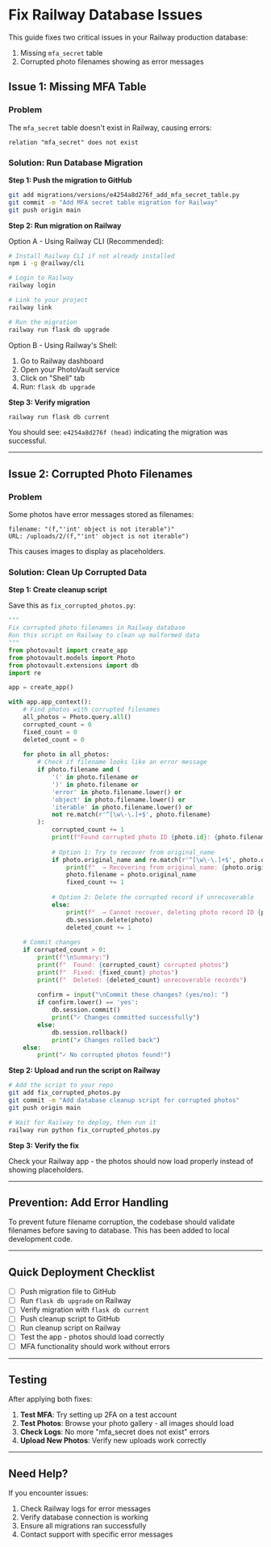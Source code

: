 # Fix Railway Database Issues

This guide fixes two critical issues in your Railway production database:
1. Missing `mfa_secret` table
2. Corrupted photo filenames showing as error messages

## Issue 1: Missing MFA Table

### Problem
The `mfa_secret` table doesn't exist in Railway, causing errors:
```
relation "mfa_secret" does not exist
```

### Solution: Run Database Migration

**Step 1: Push the migration to GitHub**
```bash
git add migrations/versions/e4254a8d276f_add_mfa_secret_table.py
git commit -m "Add MFA secret table migration for Railway"
git push origin main
```

**Step 2: Run migration on Railway**

Option A - Using Railway CLI (Recommended):
```bash
# Install Railway CLI if not already installed
npm i -g @railway/cli

# Login to Railway
railway login

# Link to your project
railway link

# Run the migration
railway run flask db upgrade
```

Option B - Using Railway's Shell:
1. Go to Railway dashboard
2. Open your PhotoVault service
3. Click on "Shell" tab
4. Run: `flask db upgrade`

**Step 3: Verify migration**
```bash
railway run flask db current
```

You should see: `e4254a8d276f (head)` indicating the migration was successful.

---

## Issue 2: Corrupted Photo Filenames

### Problem
Some photos have error messages stored as filenames:
```
filename: "(f,"'int' object is not iterable")"
URL: /uploads/2/(f,"'int' object is not iterable")
```

This causes images to display as placeholders.

### Solution: Clean Up Corrupted Data

**Step 1: Create cleanup script**

Save this as `fix_corrupted_photos.py`:

```python
"""
Fix corrupted photo filenames in Railway database
Run this script on Railway to clean up malformed data
"""
from photovault import create_app
from photovault.models import Photo
from photovault.extensions import db
import re

app = create_app()

with app.app_context():
    # Find photos with corrupted filenames
    all_photos = Photo.query.all()
    corrupted_count = 0
    fixed_count = 0
    deleted_count = 0
    
    for photo in all_photos:
        # Check if filename looks like an error message
        if photo.filename and (
            '(' in photo.filename or 
            ')' in photo.filename or
            'error' in photo.filename.lower() or
            'object' in photo.filename.lower() or
            'iterable' in photo.filename.lower() or
            not re.match(r'^[\w\-\.]+$', photo.filename)
        ):
            corrupted_count += 1
            print(f"Found corrupted photo ID {photo.id}: {photo.filename}")
            
            # Option 1: Try to recover from original_name
            if photo.original_name and re.match(r'^[\w\-\.]+$', photo.original_name):
                print(f"  → Recovering from original_name: {photo.original_name}")
                photo.filename = photo.original_name
                fixed_count += 1
            
            # Option 2: Delete the corrupted record if unrecoverable
            else:
                print(f"  → Cannot recover, deleting photo record ID {photo.id}")
                db.session.delete(photo)
                deleted_count += 1
    
    # Commit changes
    if corrupted_count > 0:
        print(f"\nSummary:")
        print(f"  Found: {corrupted_count} corrupted photos")
        print(f"  Fixed: {fixed_count} photos")
        print(f"  Deleted: {deleted_count} unrecoverable records")
        
        confirm = input("\nCommit these changes? (yes/no): ")
        if confirm.lower() == 'yes':
            db.session.commit()
            print("✓ Changes committed successfully")
        else:
            db.session.rollback()
            print("✗ Changes rolled back")
    else:
        print("✓ No corrupted photos found!")
```

**Step 2: Upload and run the script on Railway**

```bash
# Add the script to your repo
git add fix_corrupted_photos.py
git commit -m "Add database cleanup script for corrupted photos"
git push origin main

# Wait for Railway to deploy, then run it
railway run python fix_corrupted_photos.py
```

**Step 3: Verify the fix**

Check your Railway app - the photos should now load properly instead of showing placeholders.

---

## Prevention: Add Error Handling

To prevent future filename corruption, the codebase should validate filenames before saving to database. This has been added to local development code.

---

## Quick Deployment Checklist

- [ ] Push migration file to GitHub
- [ ] Run `flask db upgrade` on Railway
- [ ] Verify migration with `flask db current`
- [ ] Push cleanup script to GitHub  
- [ ] Run cleanup script on Railway
- [ ] Test the app - photos should load correctly
- [ ] MFA functionality should work without errors

---

## Testing

After applying both fixes:

1. **Test MFA**: Try setting up 2FA on a test account
2. **Test Photos**: Browse your photo gallery - all images should load
3. **Check Logs**: No more "mfa_secret does not exist" errors
4. **Upload New Photos**: Verify new uploads work correctly

---

## Need Help?

If you encounter issues:
1. Check Railway logs for error messages
2. Verify database connection is working
3. Ensure all migrations ran successfully
4. Contact support with specific error messages
